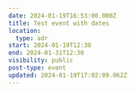 ```yaml
---
date: 2024-01-19T16:53:00.000Z
title: Test event with dates
location:
  type: adr
start: 2024-01-19T12:30
end: 2024-01-31T12:30
visibility: public
post-type: event
updated: 2024-01-19T17:02:09.062Z
---
```

